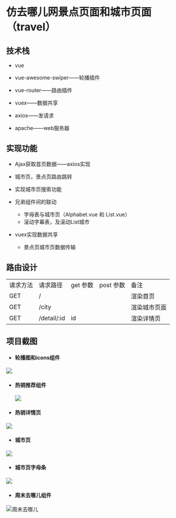 # 仿去哪儿网景点页面和城市页面（travel）

## 技术栈

- vue
- vue-awesome-swiper——轮播插件

- vue-router——路由插件
- vuex——数据共享
- axios——发请求
- apache——web服务器

## 实现功能

- Ajax获取首页数据——axios实现
- 城市页，景点页路由跳转
- 实现城市页搜索功能
- 兄弟组件间的联动
  - 字母表与城市页（Alphabet.vue 和 List.vue）
  - 滚动字幕表，及滚动List城市

- vuex实现数据共享
  - 景点页城市页数据传输

## 路由设计

|          |             |          |           |              |
| -------- | ----------- | -------- | --------- | ------------ |
| 请求方法 | 请求路径    | get 参数 | post 参数 | 备注         |
| GET      | /           |          |           | 渲染首页     |
| GET      | /city       |          |           | 渲染城市页面 |
| GET      | /detail/:id | id       |           | 渲染详情页   |

## 项目截图

- #### 轮播图和icons组件

![](/Users/vicky/vue/Travel/轮播图+icons.png)

- #### 热销推荐组件

  ![](/Users/vicky/vue/Travel/热销推荐.png)

- #### 热销详情页

![](/Users/vicky/vue/Travel/热销详情页.png)

- #### 城市页

![](/Users/vicky/vue/Travel/城市选择页.png)

- #### 城市页字母条

![](/Users/vicky/vue/Travel/字母条.png)

- #### 周末去哪儿组件

![周末去哪儿](/Users/vicky/vue/Travel/周末去哪儿.png)